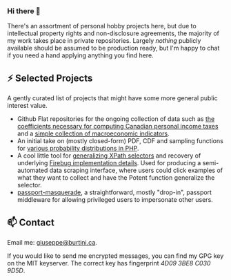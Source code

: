 ### Hi there 👋

There's an assortment of personal hobby projects here, but due to intellectual property rights and non-disclosure agreements, the majority of my work takes place in private repositories. Largely _nothing_ publicly available should be assumed to be production ready, but I'm happy to chat if you need a hand applying anything you find here.

## ⚡ Selected Projects

A gently curated list of projects that might have some more general public interest value.

- Github Flat repositories for the ongoing collection of data such as [the coefficients necessary for computing Canadian personal income taxes](https://github.com/gburtini/flat-canada-tax-coefficients) and a [simple collection of macroeconomic indicators](https://github.com/gburtini/flat-price-earnings-data).
- An initial take on (mostly closed-form) PDF, CDF and sampling functions for [various probability distributions in PHP](https://github.com/gburtini/Probability-Distributions-for-PHP).
- A cool little tool for [generalizing XPath selectors](https://github.com/gburtini/Potent) and recovery of underlying [Firebug implementation details](https://github.com/gburtini/potent-tools-for-xpath). Used for producing a semi-automated data scraping interface, where users could click examples of what they want to collect and have the Potent function generalize the selector.
- [passport-masquerade](https://github.com/gburtini/passport-masquerade), a straightforward, mostly "drop-in", passport middleware for allowing privileged users to impersonate other users.  

## 📫 Contact
Email me: [giuseppe@burtini.ca](mailto:giuseppe@burtini.ca).

If you would like to send me encrypted messages, you can find my GPG key on the MIT keyserver. The correct key has fingerprint _4D09 3BE8 C030 9D5D_.



<!--
**gburtini/gburtini** is a ✨ _special_ ✨ repository because its `README.md` (this file) appears on your GitHub profile.

Here are some ideas to get you started:

- 🔭 I’m currently working on ...
- 🌱 I’m currently learning ...
- 👯 I’m looking to collaborate on ...
- 🤔 I’m looking for help with ...
- 💬 Ask me about ...
- 📫 How to reach me: ...
- 😄 Pronouns: ...
- ⚡ Fun fact: ...
-->
